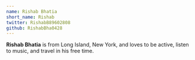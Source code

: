 ```yaml
---
name: Rishab Bhatia
short_name: Rishab
twitter: RishabB89602808
github: RishabBha0428
---
```


**Rishab Bhatia** is from Long Island, New York, and loves to be active, listen to music, and travel 
in his free time.


